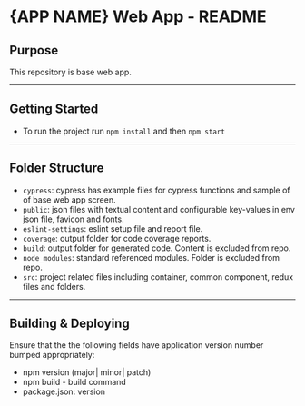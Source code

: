 #  {APP NAME} Web App - README

## Purpose

This repository is base web app.

---
## Getting Started

- To run the project run `npm install` and then `npm start`


---
## Folder Structure

- `cypress`: cypress has example files for cypress functions and sample of of base web app screen.
- `public`: json files with textual content and configurable key-values in env json file, favicon and fonts.
- `eslint-settings`: eslint setup file and report file.
- `coverage`: output folder for code coverage reports.
- `build`: output folder for generated code. Content is excluded from repo.
- `node_modules`: standard referenced modules. Folder is excluded from repo.
- `src`: project related files including container, common component, redux files and folders.

---
## Building & Deploying

Ensure that the the following fields have application version number bumped appropriately:
- npm version (major| minor| patch)
- npm build - build command
- package.json: version
